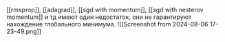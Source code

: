 [[rmsprop]], [[adagrad]], [[sgd with momentum]], [[sgd with nesterov momentum]] и тд имеют один недостаток, они не гарантируют нахождение глобального минимума. 
![[Screenshot from 2024-08-06 17-23-49.png]]